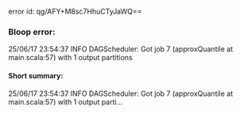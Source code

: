 error id: qg/AFY+M8sc7HhuCTyJaWQ==
### Bloop error:

25/06/17 23:54:37 INFO DAGScheduler: Got job 7 (approxQuantile at main.scala:57) with 1 output partitions
#### Short summary: 

25/06/17 23:54:37 INFO DAGScheduler: Got job 7 (approxQuantile at main.scala:57) with 1 output parti...